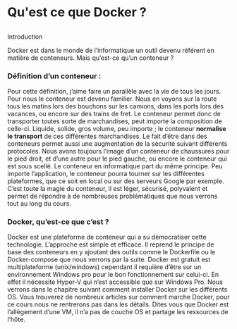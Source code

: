 # Qu'est ce que Docker ?

##  Introduction

Docker est dans le monde de l’informatique un outil devenu référent en matière de conteneurs. Mais qu’est-ce qu’un conteneur ?

### Définition d’un conteneur :

Pour cette définition, j’aime faire un parallèle avec la vie de tous les jours. Pour nous le conteneur est devenu familier. Nous en voyons sur la route tous les matins lors des bouchons sur les camions, dans les ports lors des vacances, ou encore sur des trains de fret. Le conteneur permet donc de transporter toutes sorte de marchandises, peut importe la composition de celle-ci. Liquide, solide, gros volume, peu importe ; le conteneur **normalise le transport** de ces différentes marchandises. Le fait d’être dans des conteneurs permet aussi une augmentation de la sécurité suivant différents protocoles. Nous avons toujours l’image d’un conteneur de chaussures pour le pied droit, et d’une autre pour le pied gauche, ou encore le conteneur qui est sous scellé. Le conteneur en informatique part du même principe. Peu importe l’application, le conteneur pourra tourner sur les différentes plateformes, que ce soit en local ou sur des serveurs Google par exemple. C’est toute la magie du conteneur, il est léger, sécurisé, polyvalent et permet de répondre à de nombreuses problématiques que nous verrons tout au long du cours.

### Docker, qu’est-ce que c’est ?

Docker est une plateforme de conteneur qui a su démocratiser cette technologie. L’approche est simple et efficace. Il reprend le principe de base des conteneurs en y ajoutant des outils comme le Dockerfile ou le Docker-compose que nous verrons par la suite. Docker est gratuit est multiplateforme \(unix/windows\) cependant il requière d’être sur un environnement Windows pro pour le bon fonctionnement sur celui-ci. En effet il nécessite Hyper-V qui n’est accessible que sur Windows Pro. Nous verrons dans le chapitre suivant comment installer Docker sur les différents OS. Vous trouverez de nombreux articles sur comment marche Docker, pour ce cours nous ne rentrerons pas dans les détails. Dites vous que Docker est l’allégement d’une VM, il n’a pas de couche OS et partage les ressources de l’hôte.

